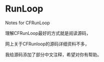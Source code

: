 # RunLoop
Notes for CFRunLoop

理解CFRunLoop最好的方式就是阅读源码，

网上关于CFRunloop的源码详细资料不多，

我给源码添加了部分中文注释，希望对你有帮助。
